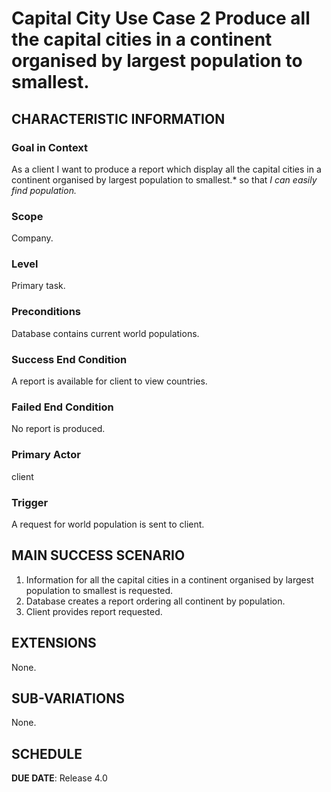 # Capital City Use Case 2    Produce all the capital cities in a continent organised by largest population to smallest.

## CHARACTERISTIC INFORMATION

### Goal in Context

As a client I want to produce a report which display all the capital cities in a continent organised by largest population to smallest.* so that *I can easily find population.*

### Scope

Company.

### Level

Primary task.

### Preconditions

Database contains current world populations.

### Success End Condition

A report is available for client to view countries.

### Failed End Condition

No report is produced.

### Primary Actor

client

### Trigger

A request for world population is sent to client.

## MAIN SUCCESS SCENARIO

1. Information for all the capital cities in a continent organised by largest population to smallest is requested.
2. Database creates a report ordering all continent by population.
3. Client provides report requested.

## EXTENSIONS

None.

## SUB-VARIATIONS

None.

## SCHEDULE

**DUE DATE**: Release 4.0
